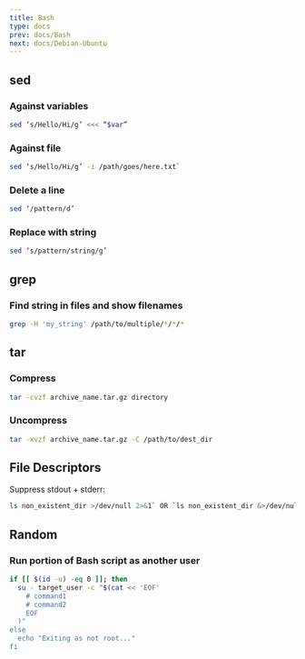```yaml
---
title: Bash
type: docs
prev: docs/Bash
next: docs/Debian-Ubuntu
---
```


## sed
### Against variables
```bash
sed ‘s/Hello/Hi/g’ <<< “$var”
```
### Against file
```bash
sed ‘s/Hello/Hi/g’ -i /path/goes/here.txt`
```
### Delete a line
```bash
sed ‘/pattern/d’
```
### Replace with string
```bash
sed ‘s/pattern/string/g’
```

## grep
### Find string in files and show filenames
```bash
grep -H 'my_string' /path/to/multiple/*/*/*
```

## tar
### Compress
```bash
tar -cvzf archive_name.tar.gz directory
```
### Uncompress
```bash
tar -xvzf archive_name.tar.gz -C /path/to/dest_dir
```

## File Descriptors
Suppress stdout + stderr:
```bash
ls non_existent_dir >/dev/null 2>&1` OR `ls non_existent_dir &>/dev/null
```

## Random
### Run portion of Bash script as another user
```bash
if [[ $(id -u) -eq 0 ]]; then
  su - target_user -c "$(cat << 'EOF'
    # command1
    # command2
    EOF
  )"
else
  echo "Exiting as not root..."
fi
```
